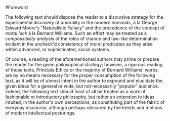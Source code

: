 #Foreword

The following text should dispose the reader to a discursive strategy for the experimental discovery of amorality in 
the modern hominids, à la George Edward Moore's "Naturalistic Fallacy" and the precedence of the concept of _moral 
luck_ à la Bernard Williams. Such an effort may be treated as a _compossibility analysis_ of the roles of chance and 
law-like determination evident in the uncheck'd consistency of moral predicates as they arise within advanced, or 
sophisticated, social systems.

Of course, a reading of the aforementioned authors may prime or prepare the reader for the given philosophical 
strategy; however, a rigorous reading of those texts, Principia Ethica or the majority of Bernard Williams' works, 
are by no means necessary for the proper consumption of the following text, as it will be of utmost intent in the 
author to expound and elucidate the given ideas for a general or wide, but not necessarily "popular" audience. Indeed, 
the following text should least of all be treated as a work of fashionable or introductory philosophy, but rather an 
extension to ideas intuited, in the author's own perceptions, as constituting part of the fabric of everyday discourse, 
although perhaps obscured by the trends and motions of modern intellectual posturings.
